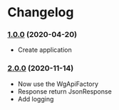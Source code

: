 # Changelog

### [1.0.0]() (2020-04-20)
* Create application

### [2.0.0]() (2020-11-14)
* Now use the WgApiFactory
* Response return JsonResponse
* Add logging
